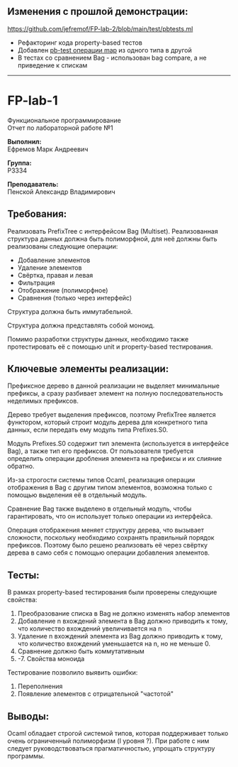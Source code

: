 ## Изменения с прошлой демонстрации:
https://github.com/jefremof/FP-lab-2/blob/main/test/pbtests.ml
- Рефакторинг кода property-based тестов
- Добавлен [pb-test операции map](https://github.com/jefremof/FP-lab-2/blob/7098d87fe9df65fc89ba2ce052b4b0d5c9d6a49a/test/pbtests.ml#L124) из одного типа в другой
- В тестах со сравнением Bag - использован bag compare, а не приведение к спискам

---
# FP-lab-1


Функциональное программирование<br>
Отчет по лабораторной работе №1


**Выполнил:** <br>
Ефремов Марк Андреевич

**Группа:**<br>
P3334

**Преподаватель:**<br>
Пенской Александр Владимирович

## Требования:

Реализовать PrefixTree с интерфейсом Bag (Multiset).
Реализованная структура данных должна быть полиморфной, для неё должны быть реализованы следующие операции:
- Добавление элементов
- Удаление элементов
- Свёртка, правая и левая
- Фильтрация
- Отображение (полиморфное)
- Сравнения (только через интерфейс)

Структура должна быть иммутабельной.

Структура должна представлять собой моноид.

Помимо разработки структуры данных, необходимо также протестировать её с помощью unit и property-based тестирования.


## Ключевые элементы реализации:

Префиксное дерево в данной реализации не выделяет минимальные префиксы, а сразу разбивает элемент на полную последовательность неделимых префиксов.

Дерево требует выделения префиксов, поэтому PrefixTree является функтором, который строит модуль дерева для конкретного типа данных, если передать ему модуль типа Prefixes.S0.

Модуль Prefixes.S0 содержит тип элемента (используется в интерфейсе Bag), а также тип его префиксов.
От пользователя требуется определить операции дробления элемента на префиксы и их слияние обратно.

Из-за строгости системы типов Ocaml, реализация операции отображения в Bag с другим типом элементов, возможна только с помощью выделения её в отдельный модуль.

Сравнение Bag также выделено в отдельный модуль, чтобы гарантировать, что он использует только операции из интерфейса.

Операция отображения меняет структуру дерева, что вызывает сложности, поскольку необходимо сохранять правильный порядок префиксов. Поэтому было решено реализовать её через свёртку дерева в само себя с помощью операции добавления элементов.


## Тесты:

В рамках property-based тестирования были проверены следующие свойства:
1. Преобразование списка в Bag не должно изменять набор элементов
2. Добавление n вхождений элемента в Bag должно приводить к тому, что количество вхождений увеличивается на n
3. Удаление n вхождений элемента из Bag должно приводить к тому, что количество вхождений уменьшается на n, но не меньше 0.
4. Сравнение должно быть коммутативным
5. -7. Свойства моноида

Тестирование позволило выявить ошибки:
1. Переполнения
2. Появление элементов с отрицательной "частотой"


## Выводы:

Ocaml обладает строгой системой типов, которая поддерживает только очень ограниченный полиморфизм (I уровня ?).
При работе с ним следует руководствоваться прагматичностью, упрощать структуру программы.
